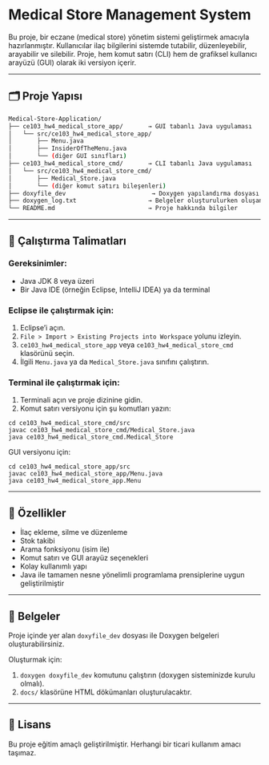 # Medical Store Management System

Bu proje, bir eczane (medical store) yönetim sistemi geliştirmek amacıyla hazırlanmıştır. Kullanıcılar ilaç bilgilerini sistemde tutabilir, düzenleyebilir, arayabilir ve silebilir. Proje, hem komut satırı (CLI) hem de grafiksel kullanıcı arayüzü (GUI) olarak iki versiyon içerir.

---

## 🗂️ Proje Yapısı

```bash
Medical-Store-Application/
├── ce103_hw4_medical_store_app/       → GUI tabanlı Java uygulaması  
│   └── src/ce103_hw4_medical_store_app/
│       ├── Menu.java
│       ├── InsiderOfTheMenu.java
│       └── (diğer GUI sınıfları)
├── ce103_hw4_medical_store_cmd/       → CLI tabanlı Java uygulaması  
│   └── src/ce103_hw4_medical_store_cmd/
│       ├── Medical_Store.java
│       └── (diğer komut satırı bileşenleri)
├── doxyfile_dev                        → Doxygen yapılandırma dosyası  
├── doxygen_log.txt                    → Belgeler oluşturulurken oluşan loglar  
└── README.md                          → Proje hakkında bilgiler
```

---

## 🚀 Çalıştırma Talimatları

### Gereksinimler:

- Java JDK 8 veya üzeri
- Bir Java IDE (örneğin Eclipse, IntelliJ IDEA) ya da terminal

### Eclipse ile çalıştırmak için:

1. Eclipse’i açın.
2. `File > Import > Existing Projects into Workspace` yolunu izleyin.
3. `ce103_hw4_medical_store_app` veya `ce103_hw4_medical_store_cmd` klasörünü seçin.
4. İlgili `Menu.java` ya da `Medical_Store.java` sınıfını çalıştırın.

### Terminal ile çalıştırmak için:

1. Terminali açın ve proje dizinine gidin.
2. Komut satırı versiyonu için şu komutları yazın:

```
cd ce103_hw4_medical_store_cmd/src
javac ce103_hw4_medical_store_cmd/Medical_Store.java
java ce103_hw4_medical_store_cmd.Medical_Store
```

GUI versiyonu için:

```
cd ce103_hw4_medical_store_app/src
javac ce103_hw4_medical_store_app/Menu.java
java ce103_hw4_medical_store_app.Menu
```

---

## 🔧 Özellikler

- İlaç ekleme, silme ve düzenleme
- Stok takibi
- Arama fonksiyonu (isim ile)
- Komut satırı ve GUI arayüz seçenekleri
- Kolay kullanımlı yapı
- Java ile tamamen nesne yönelimli programlama prensiplerine uygun geliştirilmiştir

---

## 📄 Belgeler

Proje içinde yer alan `doxyfile_dev` dosyası ile Doxygen belgeleri oluşturabilirsiniz.

Oluşturmak için:

1. `doxygen doxyfile_dev` komutunu çalıştırın (doxygen sisteminizde kurulu olmalı).
2. `docs/` klasörüne HTML dökümanları oluşturulacaktır.

---

## 📜 Lisans

Bu proje eğitim amaçlı geliştirilmiştir. Herhangi bir ticari kullanım amacı taşımaz.
